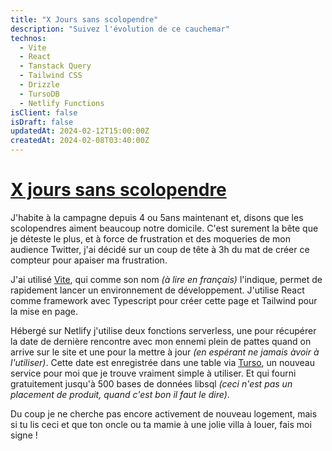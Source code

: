 ```yaml
---
title: "X Jours sans scolopendre"
description: "Suivez l'évolution de ce cauchemar"
technos:
  - Vite
  - React
  - Tanstack Query
  - Tailwind CSS
  - Drizzle
  - TursoDB
  - Netlify Functions 
isClient: false
isDraft: false
updatedAt: 2024-02-12T15:00:00Z
createdAt: 2024-02-08T03:40:00Z
---
```


# [X jours sans scolopendre](https://scolo.marvinl.com)
J'habite à la campagne depuis 4 ou 5ans maintenant et, disons que les scolopendres aiment beaucoup notre domicile. 
C'est surement la bête que je déteste le plus, et à force de frustration et des moqueries de mon audience Twitter, 
j'ai décidé sur un coup de tête à 3h du mat de créer ce compteur pour apaiser ma frustration.  

J'ai utilisé [Vite](https://vitejs.dev/), qui comme son nom _(à lire en français)_ l'indique, permet de rapidement lancer un environnement de 
développement. J'utilise React comme framework avec Typescript pour créer cette page et Tailwind pour la mise en page. 

Hébergé sur Netlify j'utilise deux fonctions serverless, une pour récupérer la date de dernière rencontre avec mon 
ennemi 
plein de 
pattes quand on arrive sur le site et une pour la mettre à jour _(en espérant ne jamais àvoir à l'utiliser)_.
Cette date est enregistrée dans une table via [Turso](https://turso.tech/), un nouveau service pour moi que je trouve vraiment 
simple à utiliser. Et qui fourni gratuitement jusqu'à 500 bases de données libsql _(ceci n'est pas un placement de produit, quand c'est 
bon il faut le dire)_.

Du coup je ne cherche pas encore activement de nouveau logement, mais si tu lis ceci et que ton oncle ou ta mamie à une 
jolie 
villa à 
louer, fais moi signe !  
